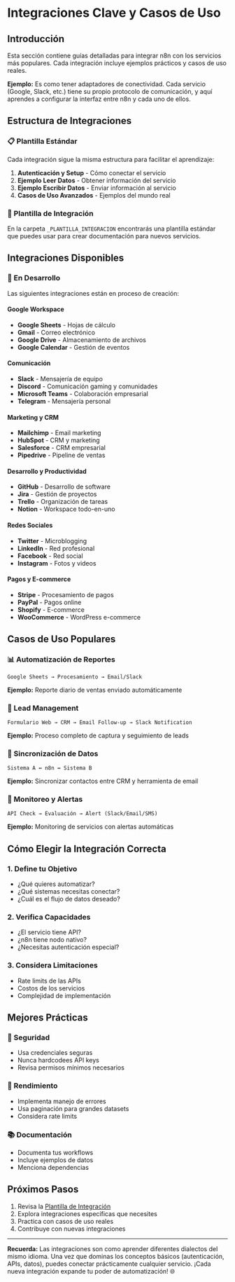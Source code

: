# Integraciones Clave y Casos de Uso

## Introducción

Esta sección contiene guías detalladas para integrar n8n con los servicios más populares. Cada integración incluye ejemplos prácticos y casos de uso reales.

**Ejemplo:** Es como tener adaptadores de conectividad. Cada servicio (Google, Slack, etc.) tiene su propio protocolo de comunicación, y aquí aprendes a configurar la interfaz entre n8n y cada uno de ellos.

## Estructura de Integraciones

### 📋 Plantilla Estándar

Cada integración sigue la misma estructura para facilitar el aprendizaje:

1. **Autenticación y Setup** - Cómo conectar el servicio
2. **Ejemplo Leer Datos** - Obtener información del servicio
3. **Ejemplo Escribir Datos** - Enviar información al servicio
4. **Casos de Uso Avanzados** - Ejemplos del mundo real

### 🎯 Plantilla de Integración

En la carpeta `_PLANTILLA_INTEGRACION` encontrarás una plantilla estándar que puedes usar para crear documentación para nuevos servicios.

## Integraciones Disponibles

### 🚀 En Desarrollo

Las siguientes integraciones están en proceso de creación:

#### Google Workspace
- **Google Sheets** - Hojas de cálculo
- **Gmail** - Correo electrónico
- **Google Drive** - Almacenamiento de archivos
- **Google Calendar** - Gestión de eventos

#### Comunicación
- **Slack** - Mensajería de equipo
- **Discord** - Comunicación gaming y comunidades
- **Microsoft Teams** - Colaboración empresarial
- **Telegram** - Mensajería personal

#### Marketing y CRM
- **Mailchimp** - Email marketing
- **HubSpot** - CRM y marketing
- **Salesforce** - CRM empresarial
- **Pipedrive** - Pipeline de ventas

#### Desarrollo y Productividad
- **GitHub** - Desarrollo de software
- **Jira** - Gestión de proyectos
- **Trello** - Organización de tareas
- **Notion** - Workspace todo-en-uno

#### Redes Sociales
- **Twitter** - Microblogging
- **LinkedIn** - Red profesional
- **Facebook** - Red social
- **Instagram** - Fotos y videos

#### Pagos y E-commerce
- **Stripe** - Procesamiento de pagos
- **PayPal** - Pagos online
- **Shopify** - E-commerce
- **WooCommerce** - WordPress e-commerce

## Casos de Uso Populares

### 📊 Automatización de Reportes
```
Google Sheets → Procesamiento → Email/Slack
```
**Ejemplo:** Reporte diario de ventas enviado automáticamente

### 🎯 Lead Management
```
Formulario Web → CRM → Email Follow-up → Slack Notification
```
**Ejemplo:** Proceso completo de captura y seguimiento de leads

### 🔄 Sincronización de Datos
```
Sistema A ↔ n8n ↔ Sistema B
```
**Ejemplo:** Sincronizar contactos entre CRM y herramienta de email

### 🚨 Monitoreo y Alertas
```
API Check → Evaluación → Alert (Slack/Email/SMS)
```
**Ejemplo:** Monitoring de servicios con alertas automáticas

## Cómo Elegir la Integración Correcta

### 1. Define tu Objetivo
- ¿Qué quieres automatizar?
- ¿Qué sistemas necesitas conectar?
- ¿Cuál es el flujo de datos deseado?

### 2. Verifica Capacidades
- ¿El servicio tiene API?
- ¿n8n tiene nodo nativo?
- ¿Necesitas autenticación especial?

### 3. Considera Limitaciones
- Rate limits de las APIs
- Costos de los servicios
- Complejidad de implementación

## Mejores Prácticas

### 🔐 Seguridad
- Usa credenciales seguras
- Nunca hardcodees API keys
- Revisa permisos mínimos necesarios

### 🚀 Rendimiento
- Implementa manejo de errores
- Usa paginación para grandes datasets
- Considera rate limits

### 📚 Documentación
- Documenta tus workflows
- Incluye ejemplos de datos
- Menciona dependencias

## Próximos Pasos

1. Revisa la [Plantilla de Integración](./_PLANTILLA_INTEGRACION/)
2. Explora integraciones específicas que necesites
3. Practica con casos de uso reales
4. Contribuye con nuevas integraciones

---

**Recuerda:** Las integraciones son como aprender diferentes dialectos del mismo idioma. Una vez que dominas los conceptos básicos (autenticación, APIs, datos), puedes conectar prácticamente cualquier servicio. ¡Cada nueva integración expande tu poder de automatización! 🌐
